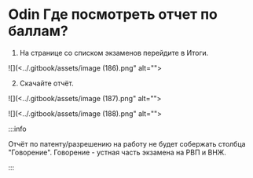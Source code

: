 # Odin Где посмотреть отчет по баллам?

1. На странице со списком экзаменов перейдите в Итоги.

![](<../.gitbook/assets/image (186).png" alt=""><figcaption></figcaption></figure>

2. Скачайте отчёт.

![](<../.gitbook/assets/image (187).png" alt=""><figcaption></figcaption></figure>

![](<../.gitbook/assets/image (188).png" alt=""><figcaption></figcaption></figure>

:::info

Отчёт по патенту/разрешению на работу не будет собержать столбца "Говорение". Говорение - устная часть экзамена на РВП и ВНЖ.

:::
